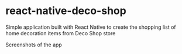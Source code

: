 # react-native-deco-shop
Simple application built with React Native to create the shopping list of home decoration items from Deco Shop store

Screenshots of the app
